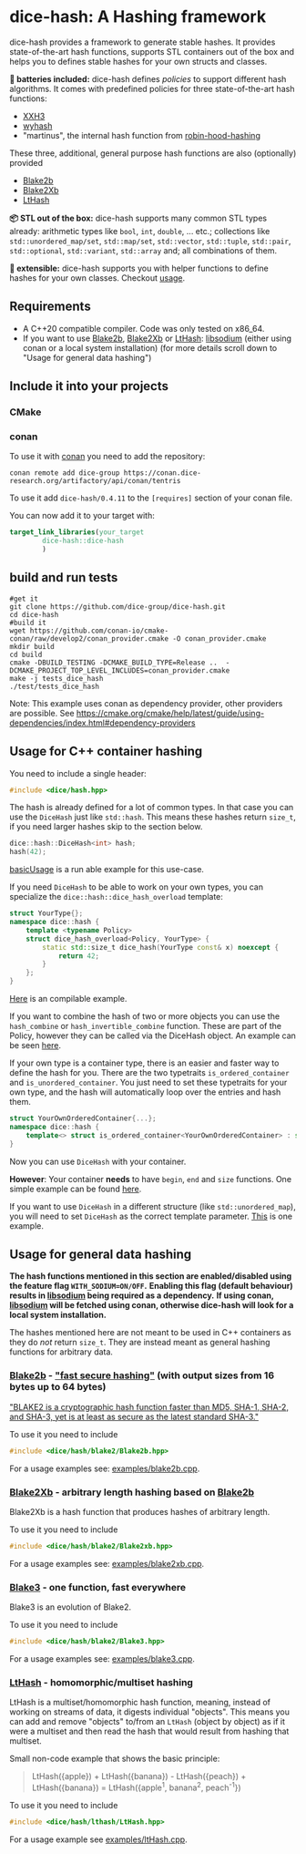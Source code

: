# dice-hash: A Hashing framework

dice-hash provides a framework to generate stable hashes. It provides state-of-the-art hash functions, supports STL containers out of the box and helps you to defines stable hashes for your own structs and classes. 

**🔋 batteries included:** dice-hash defines _policies_ to support different hash algorithms. It comes with predefined policies for three state-of-the-art hash functions:
- [XXH3](https://github.com/Cyan4973/xxHash)
- [wyhash](https://github.com/wangyi-fudan/wyhash)
- "martinus", the internal hash function from [robin-hood-hashing](https://github.com/martinus/robin-hood-hashing)

These three, additional, general purpose hash functions are also (optionally) provided
- [Blake2b](https://www.blake2.net)
- [Blake2Xb](https://www.blake2.net/blake2x.pdf)
- [LtHash](https://engineering.fb.com/2019/03/01/security/homomorphic-hashing)

**📦 STL out of the box:** dice-hash supports many common STL types already: 
arithmetic types like `bool`, `int`, `double`, ... etc.; collections like `std::unordered_map/set`, `std::map/set`, `std::vector`, `std::tuple`, `std::pair`, `std::optional`, `std::variant`, `std::array` and; all combinations of them. 

**🔩 extensible:** dice-hash supports you with helper functions to define hashes for your own classes. Checkout [usage](#usage).

## Requirements
- A C++20 compatible compiler. Code was only tested on x86_64.
- If you want to use [Blake2b](https://www.blake2.net), [Blake2Xb](https://www.blake2.net/blake2x.pdf) or [LtHash](https://engineering.fb.com/2019/03/01/security/homomorphic-hashing): [libsodium](https://doc.libsodium.org/) (either using conan or a local system installation) (for more details scroll down to "Usage for general data hashing")

## Include it into your projects 

### CMake

### conan
To use it with [conan](https://conan.io/) you need to add the repository:
```shell
conan remote add dice-group https://conan.dice-research.org/artifactory/api/conan/tentris
```

To use it add `dice-hash/0.4.11` to the `[requires]` section of your conan file.

You can now add it to your target with:
```cmake
target_link_libraries(your_target
        dice-hash::dice-hash
        )
```

## build and run tests

```shell
#get it 
git clone https://github.com/dice-group/dice-hash.git
cd dice-hash
#build it
wget https://github.com/conan-io/cmake-conan/raw/develop2/conan_provider.cmake -O conan_provider.cmake
mkdir build
cd build
cmake -DBUILD_TESTING -DCMAKE_BUILD_TYPE=Release ..  -DCMAKE_PROJECT_TOP_LEVEL_INCLUDES=conan_provider.cmake
make -j tests_dice_hash
./test/tests_dice_hash
```
Note: This example uses conan as dependency provider, other providers are possible.
See https://cmake.org/cmake/help/latest/guide/using-dependencies/index.html#dependency-providers

## Usage for C++ container hashing
You need to include a single header:
```c++
#include <dice/hash.hpp>
```

The hash is already defined for a lot of common types. In that case you can use the `DiceHash` just like `std::hash`.
This means these hashes return `size_t`, if you need larger hashes skip to the section below.
```c++
dice::hash::DiceHash<int> hash;
hash(42);
```
[basicUsage](examples/basicUsage.cpp) is a run able example for this use-case.

If you need `DiceHash` to be able to work on your own types, you can specialize the `dice::hash::dice_hash_overload` template:
```c++
struct YourType{};
namespace dice::hash {
    template <typename Policy>
    struct dice_hash_overload<Policy, YourType> {
        static std::size_t dice_hash(YourType const& x) noexcept {
            return 42;
        }
    };
}
```
[Here](examples/customType.cpp) is an compilable example. 

If you want to combine the hash of two or more objects you can use the
`hash_combine` or `hash_invertible_combine` function.
These are part of the Policy, however they can be called via the DiceHash object.
An example can be seen [here](examples/combineHashes.cpp).

If your own type is a container type, there is an easier and faster way to define the hash for you.
There are the two typetraits `is_ordered_container` and `is_unordered_container`.
You just need to set these typetraits for your own type, and the hash will automatically loop over the entries and hash them.
```c++
struct YourOwnOrderedContainer{...};
namespace dice::hash {
    template<> struct is_ordered_container<YourOwnOrderedContainer> : std::true_type {};
}
```
Now you can use `DiceHash` with your container.

__However__:
Your container __needs__ to have `begin`, `end` and `size` functions.
One simple example can be found [here](examples/customContainer.cpp).

If you want to use `DiceHash` in a different structure (like `std::unordered_map`), you will need to set `DiceHash` as the correct template parameter.
[This](examples/usageForUnorderedSet.cpp) is one example.

## Usage for general data hashing
**The hash functions mentioned in this section are enabled/disabled using the feature flag `WITH_SODIUM=ON/OFF`.**
**Enabling this flag (default behaviour) results in [libsodium](https://doc.libsodium.org/) being required as a dependency.**
**If using conan, [libsodium](https://doc.libsodium.org/) will be fetched using conan, otherwise dice-hash will look for a local system installation.**

The hashes mentioned here are not meant to be used in C++ containers as they do _not_ return `size_t`.
They are instead meant as general hashing functions for arbitrary data.

### [Blake2b](https://www.blake2.net/) - ["fast secure hashing"](https://www.blake2.net/) (with output sizes from 16 bytes up to 64 bytes)
["BLAKE2 is a cryptographic hash function faster than MD5, SHA-1, SHA-2, and SHA-3, yet is at least as secure as the latest standard SHA-3."](https://www.blake2.net/)

To use it you need to include
```c++
#include <dice/hash/blake2/Blake2b.hpp>
```
For a usage examples see: [examples/blake2b.cpp](examples/blake2b.cpp).

### [Blake2Xb](https://www.blake2.net/blake2x.pdf) - arbitrary length hashing based on [Blake2b](https://www.blake2.net/)
Blake2Xb is a hash function that produces hashes of arbitrary length.

To use it you need to include
```c++
#include <dice/hash/blake2/Blake2xb.hpp>
```
For a usage examples see: [examples/blake2xb.cpp](examples/blake2xb.cpp).

### [Blake3](https://github.com/BLAKE3-team/BLAKE3-specs/blob/master/blake3.pdf) - one function, fast everywhere
Blake3 is an evolution of Blake2.

To use it you need to include
```c++
#include <dice/hash/blake2/Blake3.hpp>
```
For a usage examples see: [examples/blake3.cpp](examples/blake3.cpp).

### [LtHash](https://engineering.fb.com/2019/03/01/security/homomorphic-hashing/) - homomorphic/multiset hashing
LtHash is a multiset/homomorphic hash function, meaning, instead of working on streams of data, it digests
individual "objects". This means you can add and remove "objects" to/from an `LtHash` (object by object)
as if it were a multiset and then read the hash that would result from hashing that multiset.

Small non-code example that shows the basic principle:
> LtHash({apple}) + LtHash({banana}) - LtHash({peach}) + LtHash({banana}) = LtHash({apple<sup>1</sup>, banana<sup>2</sup>, peach<sup>-1</sup>})

To use it you need to include
```c++
#include <dice/hash/lthash/LtHash.hpp>
```
For a usage example see [examples/ltHash.cpp](examples/ltHash.cpp).
